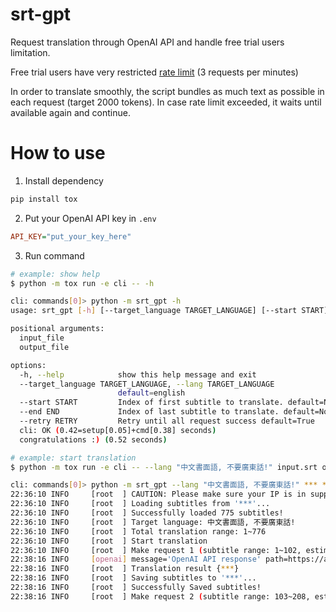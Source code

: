 # srt-gpt
Request translation through OpenAI API and handle free trial users limitation.

Free trial users have very restricted [rate limit](https://platform.openai.com/docs/guides/rate-limits/what-are-the-rate-limits-for-our-api) (3 requests per minutes)

In order to translate smoothly, the script bundles as much text as possible in each request (target 2000 tokens).
In case rate limit exceeded, it waits until available again and continue.

# How to use
1. Install dependency
```sh
pip install tox
```

2. Put your OpenAI API key in `.env`
```ini
API_KEY="put_your_key_here"
```

3. Run command
```sh
# example: show help
$ python -m tox run -e cli -- -h

cli: commands[0]> python -m srt_gpt -h
usage: srt_gpt [-h] [--target_language TARGET_LANGUAGE] [--start START] [--end END] [--retry RETRY] input_file output_file

positional arguments:
  input_file
  output_file

options:
  -h, --help            show this help message and exit
  --target_language TARGET_LANGUAGE, --lang TARGET_LANGUAGE
                        default=english
  --start START         Index of first subtitle to translate. default=None
  --end END             Index of last subtitle to translate. default=None
  --retry RETRY         Retry until all request success default=True
  cli: OK (0.42=setup[0.05]+cmd[0.38] seconds)
  congratulations :) (0.52 seconds)
```
```sh
# example: start translation
$ python -m tox run -e cli -- --lang "中文書面語, 不要廣東話!" input.srt output.srt

cli: commands[0]> python -m srt_gpt --lang "中文書面語, 不要廣東話!" *** ***
22:36:10 INFO     [root  ] CAUTION: Please make sure your IP is in supported country by OpenAI or your account can be blocked
22:36:10 INFO     [root  ] Loading subtitles from '***'...
22:36:10 INFO     [root  ] Successfully loaded 775 subtitles!
22:36:10 INFO     [root  ] Target language: 中文書面語, 不要廣東話!
22:36:10 INFO     [root  ] Total translation range: 1~776
22:36:10 INFO     [root  ] Start translation
22:36:10 INFO     [root  ] Make request 1 (subtitle range: 1~102, estimated tokens: 1997)...
22:38:16 INFO     [openai] message='OpenAI API response' path=https://api.openai.com/v1/chat/completions processing_ms=124988 request_id=*** response_code=200
22:38:16 INFO     [root  ] Translation result {***}
22:38:16 INFO     [root  ] Saving subtitles to '***'...
22:38:16 INFO     [root  ] Successfully Saved subtitles!
22:38:16 INFO     [root  ] Make request 2 (subtitle range: 103~208, estimated tokens: 1990)...
```
